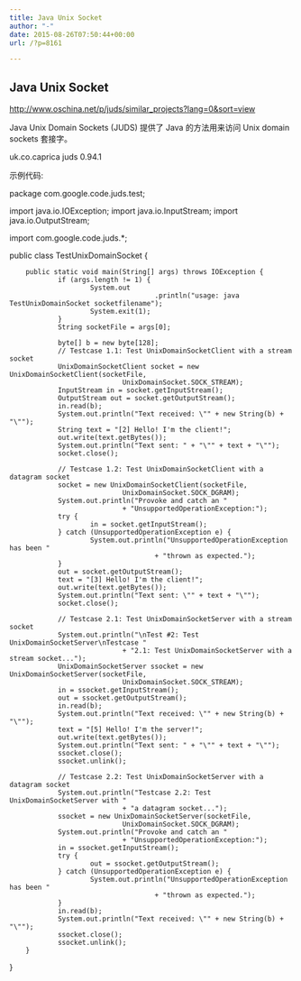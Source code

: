 ```yaml
---
title: Java Unix Socket
author: "-"
date: 2015-08-26T07:50:44+00:00
url: /?p=8161

---
```

## Java Unix Socket
http://www.oschina.net/p/juds/similar_projects?lang=0&sort=view

Java Unix Domain Sockets (JUDS) 提供了 Java 的方法用来访问 Unix domain sockets 套接字。


<dependency>
   <groupId>uk.co.caprica</groupId>
   juds</artifactId>
   <version>0.94.1</version>
</dependency>

示例代码: 

package com.google.code.juds.test;

import java.io.IOException;
import java.io.InputStream;
import java.io.OutputStream;

import com.google.code.juds.*;

public class TestUnixDomainSocket {

        public static void main(String[] args) throws IOException {
                if (args.length != 1) {
                        System.out
                                        .println("usage: java TestUnixDomainSocket socketfilename");
                        System.exit(1);
                }
                String socketFile = args[0];

                byte[] b = new byte[128];
                // Testcase 1.1: Test UnixDomainSocketClient with a stream socket
                UnixDomainSocketClient socket = new UnixDomainSocketClient(socketFile,
                                UnixDomainSocket.SOCK_STREAM);
                InputStream in = socket.getInputStream();
                OutputStream out = socket.getOutputStream();
                in.read(b);
                System.out.println("Text received: \"" + new String(b) + "\"");
                String text = "[2] Hello! I'm the client!";
                out.write(text.getBytes());
                System.out.println("Text sent: " + "\"" + text + "\"");
                socket.close();

                // Testcase 1.2: Test UnixDomainSocketClient with a datagram socket
                socket = new UnixDomainSocketClient(socketFile,
                                UnixDomainSocket.SOCK_DGRAM);
                System.out.println("Provoke and catch an "
                                + "UnsupportedOperationException:");
                try {
                        in = socket.getInputStream();
                } catch (UnsupportedOperationException e) {
                        System.out.println("UnsupportedOperationException has been "
                                        + "thrown as expected.");
                }
                out = socket.getOutputStream();
                text = "[3] Hello! I'm the client!";
                out.write(text.getBytes());
                System.out.println("Text sent: \"" + text + "\"");
                socket.close();

                // Testcase 2.1: Test UnixDomainSocketServer with a stream socket
                System.out.println("\nTest #2: Test UnixDomainSocketServer\nTestcase "
                                + "2.1: Test UnixDomainSocketServer with a stream socket...");
                UnixDomainSocketServer ssocket = new UnixDomainSocketServer(socketFile,
                                UnixDomainSocket.SOCK_STREAM);
                in = ssocket.getInputStream();
                out = ssocket.getOutputStream();
                in.read(b);
                System.out.println("Text received: \"" + new String(b) + "\"");
                text = "[5] Hello! I'm the server!";
                out.write(text.getBytes());
                System.out.println("Text sent: " + "\"" + text + "\"");
                ssocket.close();
                ssocket.unlink();

                // Testcase 2.2: Test UnixDomainSocketServer with a datagram socket
                System.out.println("Testcase 2.2: Test UnixDomainSocketServer with "
                                + "a datagram socket...");
                ssocket = new UnixDomainSocketServer(socketFile,
                                UnixDomainSocket.SOCK_DGRAM);
                System.out.println("Provoke and catch an "
                                + "UnsupportedOperationException:");
                in = ssocket.getInputStream();
                try {
                        out = ssocket.getOutputStream();
                } catch (UnsupportedOperationException e) {
                        System.out.println("UnsupportedOperationException has been "
                                        + "thrown as expected.");
                }
                in.read(b);
                System.out.println("Text received: \"" + new String(b) + "\"");
                ssocket.close();
                ssocket.unlink();
        }
}

